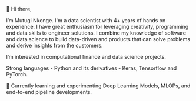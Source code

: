 👋 Hi there, 

I’m Mutugi Nkonge. I'm a data scientist with 4+ years of hands on experience. I have great enthusiasm for leveraging creativity, 
programming and data skills to engineer solutions. I combine my knowledge of software and data science to build data-driven
and products that can solve problems and derive insights from the customers. 

I’m interested in computational finance and data science projects. 

Strong languages - Python and its derivatives - Keras, Tensorflow and PyTorch. 

🌱 Currently learning and experimenting Deep Learning Models, MLOPs, and end-to-end pipeline developments. 




